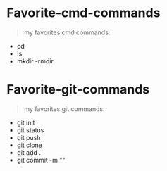 # Favorite-cmd-commands

>my favorites cmd commands:
- cd
- ls
- mkdir
-rmdir


# Favorite-git-commands

>my favorites git commands:
- git init
- git status
- git push
- git clone
- git add .
- git commit -m ""